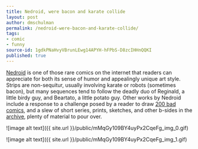 ```yaml
---
title: Nedroid, were bacon and karate collide
layout: post
author: dmschulman
permalink: /nedroid-were-bacon-and-karate-collide/
tags:
- comic
- funny
source-id: 1gdkPNaHvyVBrunLEwg14APYH-hFPbS-D8zcIHHnQQKI
published: true
---
```

[Nedroid](http://www.nedroid.com/) is one of those rare comics on the internet that readers can appreciate for both its sense of humor and appealingly unique art style. Strips are non-sequitur, usually involving karate or robots (sometimes bacon), but many sequences tend to follow the deadly duo of Reginald, a little birdy guy, and Beartato, a little potato guy. Other works by Nedroid include a response to a challenge posed by a reader to draw [200 bad comics](http://nedroid.com/bcpage1.html), and a slew of short series, prints, sketches, and other b-sides in the [archive](http://nedroid.com/archive.html), plenty of material to pour over.

![image alt text]({{ site.url }}/public/mMqGy109BY4uyPx2CqeFg_img_0.gif)

![image alt text]({{ site.url }}/public/mMqGy109BY4uyPx2CqeFg_img_1.gif)

